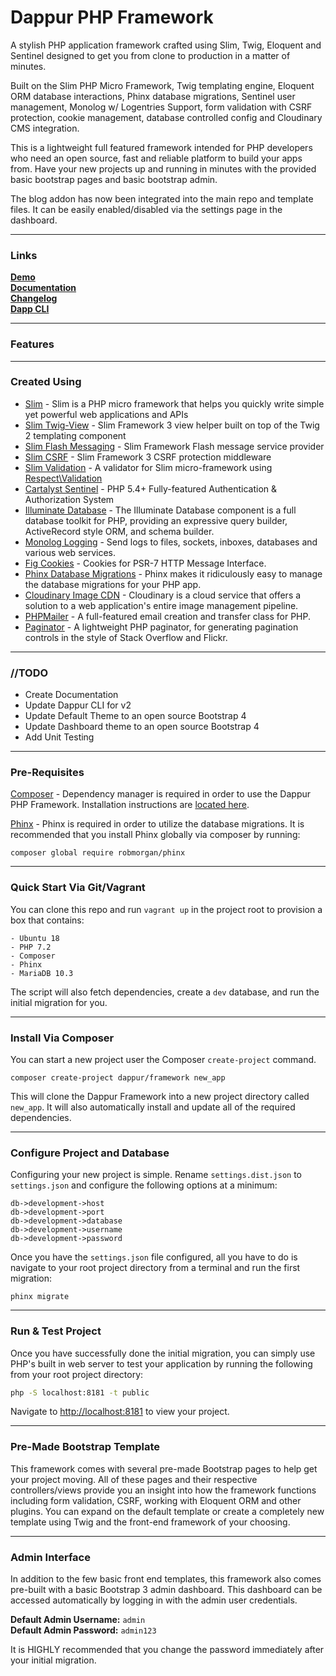 # Dappur PHP Framework

A stylish PHP application framework crafted using Slim, Twig, Eloquent and Sentinel designed to get you from clone to production in a matter of minutes.

Built on the Slim PHP Micro Framework, Twig templating engine, Eloquent ORM database interactions, Phinx database migrations, Sentinel user management, Monolog w/ Logentries Support, form validation with CSRF protection, cookie management, database controlled config and Cloudinary CMS integration.

This is a lightweight full featured framework intended for PHP developers who need an open source, fast and reliable platform to build your apps from.  Have your new projects up and running in minutes with the provided basic bootstrap pages and basic bootstrap admin.

The blog addon has now been integrated into the main repo and template files.  It can be easily enabled/disabled via the settings page in the dashboard.

----------

### Links
**[Demo](https://demo.dappur.io)**  
**[Documentation](https://docs.dappur.io)**  
**[Changelog](https://github.com/dappur/framework/blob/master/CHANGELOG.md)**  
**[Dapp CLI](https://github.com/dappur/dapp)**

----------

### Features

----------

### Created Using
* [Slim](https://github.com/slimphp/Slim) - Slim is a PHP micro framework that helps you quickly write simple yet powerful web applications and APIs
* [Slim Twig-View](https://github.com/slimphp/Twig-View) - Slim Framework 3 view helper built on top of the Twig 2 templating component
* [Slim Flash Messaging](https://github.com/slimphp/Slim-Flash) - Slim Framework Flash message service provider
* [Slim CSRF](https://github.com/slimphp/Slim-Csrf) - Slim Framework 3 CSRF protection middleware
* [Slim Validation](https://github.com/awurth/slim-validation) - A validator for Slim micro-framework using [Respect\Validation](https://github.com/Respect/Validation)
* [Cartalyst Sentinel](https://github.com/cartalyst/sentinel) - PHP 5.4+ Fully-featured Authentication & Authorization System
* [Illuminate Database](https://github.com/illuminate/database) - The Illuminate Database component is a full database toolkit for PHP, providing an expressive query builder, ActiveRecord style ORM, and schema builder.
* [Monolog Logging](https://github.com/Seldaek/monolog) - Send logs to files, sockets, inboxes, databases and various web services.
* [Fig Cookies](https://github.com/dflydev/dflydev-fig-cookies) - Cookies for PSR-7 HTTP Message Interface.
* [Phinx Database Migrations](https://github.com/robmorgan/phinx) - Phinx makes it ridiculously easy to manage the database migrations for your PHP app.
* [Cloudinary Image CDN](https://github.com/cloudinary/cloudinary_php) - Cloudinary is a cloud service that offers a solution to a web application's entire image management pipeline.
* [PHPMailer](https://github.com/PHPMailer/PHPMailer) - A full-featured email creation and transfer class for PHP.
* [Paginator](https://github.com/jasongrimes/php-paginator) - A lightweight PHP paginator, for generating pagination controls in the style of Stack Overflow and Flickr.


----------

### //TODO
* Create Documentation
* Update Dappur CLI for v2
* Update Default Theme to an open source Bootstrap 4
* Update Dashboard theme to an open source Bootstrap 4
* Add Unit Testing

----------

### Pre-Requisites
[Composer](https://getcomposer.org/) - Dependency manager is required in order to use the Dappur PHP Framework.  Installation instructions are [located here](https://getcomposer.org/doc/00-intro.md).

[Phinx](https://phinx.org/) - Phinx is required in order to utilize the database migrations.  It is recommended that you install Phinx globally via composer by running:

    composer global require robmorgan/phinx

----------

### Quick Start Via Git/Vagrant
You can clone this repo and run `vagrant up` in the project root to provision a box that contains:

    - Ubuntu 18
    - PHP 7.2
    - Composer
    - Phinx
    - MariaDB 10.3

The script will also fetch dependencies, create a `dev` database, and run the initial migration for you.

----------

### Install Via Composer
You can start a new project user the Composer `create-project` command.

    composer create-project dappur/framework new_app


This will clone the Dappur Framework into a new project directory called `new_app`.   It will also automatically install and update all of the required dependencies.

----------

### Configure Project and Database
Configuring your new project is simple.  Rename `settings.dist.json` to `settings.json` and configure the following options at a minimum:
```
db->development->host
db->development->port
db->development->database
db->development->username
db->development->password
```
Once you have the `settings.json` file configured, all you have to do is navigate to your root project directory from a terminal and run the first migration:
```
phinx migrate
```

----------

### Run & Test Project
Once you have successfully done the initial migration, you can simply use PHP's built in web server to test your application by running the following from your root project directory:
```bash
php -S localhost:8181 -t public
```

Navigate to [http://localhost:8181](http://localhost:8181) to view your project.

----------

### Pre-Made Bootstrap Template
This framework comes with several pre-made Bootstrap pages to help get your project moving. All of these pages and their respective controllers/views provide you an insight into how the framework functions including form validation, CSRF, working with Eloquent ORM and other plugins.  You can expand on the default template or create a completely new template using Twig and the front-end framework of your choosing.

----------

### Admin Interface
In addition to the few basic front end templates, this framework also comes pre-built with a basic Bootstrap 3 admin dashboard. This dashboard can be accessed automatically by logging in with the admin user credentials.

**Default Admin Username:** `admin`  
**Default Admin Password:** `admin123`

It is HIGHLY recommended that you change the password immediately after your initial migration.
